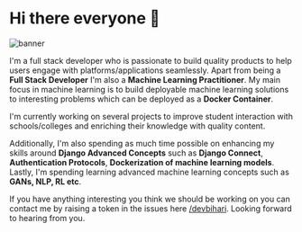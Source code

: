 # Hi there everyone 👋

<!--
**devbihari/devbihari** is a ✨ _special_ ✨ repository because its `README.md` (this file) appears on your GitHub profile.

Here are some ideas to get you started:

- 🔭 I’m currently working on ...
- 🌱 I’m currently learning ...
- 👯 I’m looking to collaborate on ...
- 🤔 I’m looking for help with ...
- 💬 Ask me about ...
- 📫 How to reach me: ...
- 😄 Pronouns: ...
- ⚡ Fun fact: ...
-->

![banner](https://raw.githubusercontent.com/devbihari/devbihari/master/banner.png)

I'm a full stack developer who is passionate to build quality products to help users engage with platforms/applications seamlessly. Apart from being a __Full Stack Developer__ I'm also a __Machine Learning Practitioner__. My main focus in machine learning is to build deployable machine learning solutions to interesting problems which can be deployed as a __Docker Container__.

I'm currently working on several projects to improve student interaction with schools/colleges and enriching their knowledge with quality content.

Additionally, I'm also spending as much time possible on enhancing my skills around __Django Advanced Concepts__ such as __Django Connect__, __Authentication Protocols__, __Dockerization of machine learning models__. Lastly, I'm spending learning advanced machine learning concepts such as __GANs, NLP, RL etc__.

If you have anything interesting you think we should be working on you can contact me by raising a token in the issues here [/devbihari](https://github.com/devbihari/devbihari/issues). Looking forward to hearing from you.
